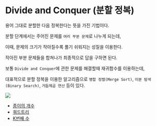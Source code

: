 # Divide and Conquer (분할 정복)

용어 그대로 분할한 다음 정복한다는 뜻을 가진 기법이다.

분할 단계에서는 주어진 문제를 `여러 부분 문제`로 나누게 되는데,

이때, 문제의 크기가 작아질수록 풀기 쉬워지는 성질을 이용한다.

작아진 부분 문제들을 합쳐나가 최종적으로 답을 구하면 된다.

보통 `Divide and Conquer`에 관한 문제를 해결할때 재귀함수를 이용하는데,

대표적으로 분할 정복을 이용한 알고리즘으로 `병합 정렬(Merge Sort)`, `이분 탐색(Binary Search)`, `거듭제곱 연산` 등이 있다.

![](https://upload.wikimedia.org/wikipedia/commons/thumb/e/e6/Merge_sort_algorithm_diagram.svg/1024px-Merge_sort_algorithm_diagram.svg.png)

- [종이의 개수](https://www.acmicpc.net/problem/1780)
- [쿼드트리](https://www.acmicpc.net/problem/1992)
- [K번째 수](https://www.acmicpc.net/problem/11004)